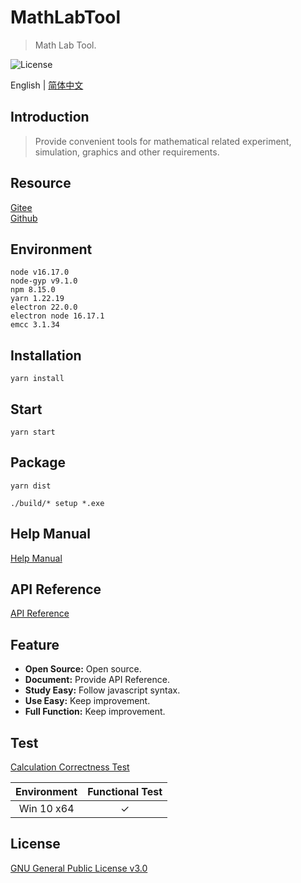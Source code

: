 # MathLabTool

> Math Lab Tool.

![License](https://img.shields.io/badge/license-GPL%20v3-blue)

English | [简体中文](./README_zh.md)

## Introduction

> Provide convenient tools for mathematical related experiment, simulation, graphics and other requirements.

## Resource

[Gitee](https://gitee.com/xxyjskx1987/MathLabTool)  
[Github](https://github.com/xxyjskx1987/MathLabTool)

## Environment

```
node v16.17.0
node-gyp v9.1.0
npm 8.15.0
yarn 1.22.19
electron 22.0.0
electron node 16.17.1
emcc 3.1.34
```

## Installation

```
yarn install
```

## Start

```
yarn start
```

## Package

```
yarn dist

./build/* setup *.exe
```

## Help Manual

[Help Manual](https://github.com/xxyjskx1987/MathLabTool/wiki/Help-Manual)

## API Reference

[API Reference](https://github.com/xxyjskx1987/MathLabTool/wiki/API-Reference)

## Feature

- **Open Source:** Open source.  
- **Document:** Provide API Reference.  
- **Study Easy:** Follow javascript syntax.  
- **Use Easy:** Keep improvement.  
- **Full Function:** Keep improvement.  

## Test

[Calculation Correctness Test](https://github.com/xxyjskx1987/MathLabTool/wiki/Test-Case)

|Environment|Functional Test|
|:-:|:-:|
|Win 10 x64|&#10003;|

## License

[GNU General Public License v3.0](./LICENSE)